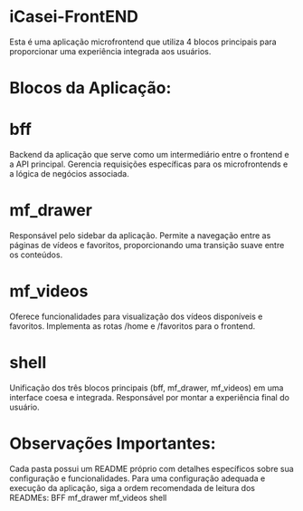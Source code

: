 # iCasei-FrontEND
Esta é uma aplicação microfrontend que utiliza 4 blocos principais para proporcionar uma experiência integrada aos usuários.

# Blocos da Aplicação:

# bff

Backend da aplicação que serve como um intermediário entre o frontend e a API principal. Gerencia requisições específicas para os microfrontends e a lógica de negócios associada.
# mf_drawer

Responsável pelo sidebar da aplicação. Permite a navegação entre as páginas de vídeos e favoritos, proporcionando uma transição suave entre os conteúdos.
# mf_videos

Oferece funcionalidades para visualização dos vídeos disponíveis e favoritos. Implementa as rotas /home e /favoritos para o frontend.
# shell

Unificação dos três blocos principais (bff, mf_drawer, mf_videos) em uma interface coesa e integrada. Responsável por montar a experiência final do usuário.
# Observações Importantes:
Cada pasta possui um README próprio com detalhes específicos sobre sua configuração e funcionalidades.
Para uma configuração adequada e execução da aplicação, siga a ordem recomendada de leitura dos READMEs:
BFF
mf_drawer
mf_videos
shell
